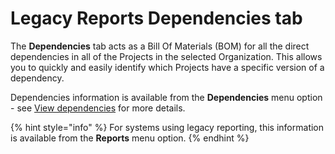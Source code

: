 # Legacy Reports Dependencies tab

The **Dependencies** tab acts as a Bill Of Materials (BOM) for all the direct dependencies in all of the Projects in the selected Organization. This allows you to quickly and easily identify which Projects have a specific version of a dependency.

Dependencies information is available from the **Dependencies** menu option - see [View dependencies](../../dependencies-and-licenses/view-dependencies.md) for more details.

{% hint style="info" %}
For systems using legacy reporting, this information is available from the **Reports** menu option.
{% endhint %}
